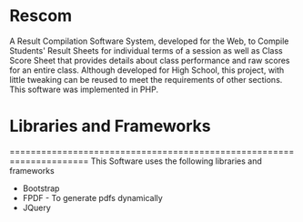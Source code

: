 # Rescom
A Result Compilation Software System, developed for the Web, to Compile Students' Result Sheets for individual terms of a session as well as Class Score Sheet that provides details about class performance and raw scores for an entire class. Although developed for High School, this project, with little tweaking can be reused to meet the requirements of other sections. This software was implemented in PHP.

# Libraries and Frameworks
=====================================================================
This Software uses the following libraries and frameworks
- Bootstrap
- FPDF - To generate pdfs dynamically
- JQuery
